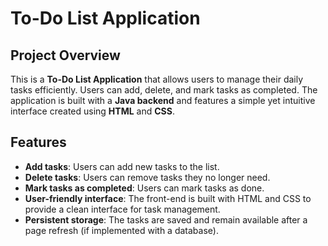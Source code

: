 # To-Do List Application

## Project Overview

This is a **To-Do List Application** that allows users to manage their daily tasks efficiently. Users can add, delete, and mark tasks as completed. The application is built with a **Java backend** and features a simple yet intuitive interface created using **HTML** and **CSS**.

## Features

- **Add tasks**: Users can add new tasks to the list.
- **Delete tasks**: Users can remove tasks they no longer need.
- **Mark tasks as completed**: Users can mark tasks as done.
- **User-friendly interface**: The front-end is built with HTML and CSS to provide a clean interface for task management.
- **Persistent storage**: The tasks are saved and remain available after a page refresh (if implemented with a database).